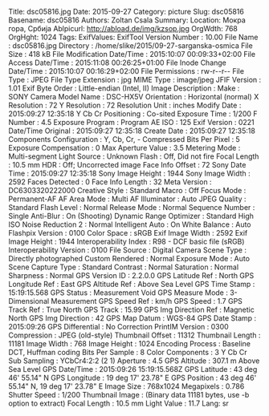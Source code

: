 Title: dsc05816.jpg
Date: 2015-09-27
Category: picture
Slug: dsc05816
Basename: dsc05816
Authors: Zoltan Csala
Summary:
Location: Мокра гора, Србија
Ablpicurl: http://abload.de/img/kzsop.jpg
OrgWdth: 768
OrgHght: 1024
Tags:
ExifValues: ExifTool Version Number : 10.00
            File Name : dsc05816.jpg
            Directory : /home/slike/2015/09-27-sarganska-osmica
            File Size : 418 kB
            File Modification Date/Time : 2015:10:07 00:09:33+02:00
            File Access Date/Time : 2015:11:08 00:26:25+01:00
            File Inode Change Date/Time : 2015:10:07 00:16:29+02:00
            File Permissions : rw-r--r--
            File Type : JPEG
            File Type Extension : jpg
            MIME Type : image/jpeg
            JFIF Version : 1.01
            Exif Byte Order : Little-endian (Intel, II)
            Image Description :
            Make : SONY
            Camera Model Name : DSC-HX5V
            Orientation : Horizontal (normal)
            X Resolution : 72
            Y Resolution : 72
            Resolution Unit : inches
            Modify Date : 2015:09:27 12:35:18
            Y Cb Cr Positioning : Co-sited
            Exposure Time : 1/200
            F Number : 4.5
            Exposure Program : Program AE
            ISO : 125
            Exif Version : 0221
            Date/Time Original : 2015:09:27 12:35:18
            Create Date : 2015:09:27 12:35:18
            Components Configuration : Y, Cb, Cr, -
            Compressed Bits Per Pixel : 5
            Exposure Compensation : 0
            Max Aperture Value : 3.5
            Metering Mode : Multi-segment
            Light Source : Unknown
            Flash : Off, Did not fire
            Focal Length : 10.5 mm
            HDR : Off; Uncorrected image
            Face Info Offset : 72
            Sony Date Time : 2015:09:27 12:35:18
            Sony Image Height : 1944
            Sony Image Width : 2592
            Faces Detected : 0
            Face Info Length : 32
            Meta Version : DC6303320222000
            Creative Style : Standard
            Macro : Off
            Focus Mode : Permanent-AF
            AF Area Mode : Multi
            AF Illuminator : Auto
            JPEG Quality : Standard
            Flash Level : Normal
            Release Mode : Normal
            Sequence Number : Single
            Anti-Blur : On (Shooting)
            Dynamic Range Optimizer : Standard
            High ISO Noise Reduction 2 : Normal
            Intelligent Auto : On
            White Balance : Auto
            Flashpix Version : 0100
            Color Space : sRGB
            Exif Image Width : 2592
            Exif Image Height : 1944
            Interoperability Index : R98 - DCF basic file (sRGB)
            Interoperability Version : 0100
            File Source : Digital Camera
            Scene Type : Directly photographed
            Custom Rendered : Normal
            Exposure Mode : Auto
            Scene Capture Type : Standard
            Contrast : Normal
            Saturation : Normal
            Sharpness : Normal
            GPS Version ID : 2.2.0.0
            GPS Latitude Ref : North
            GPS Longitude Ref : East
            GPS Altitude Ref : Above Sea Level
            GPS Time Stamp : 15:19:15.568
            GPS Status : Measurement Void
            GPS Measure Mode : 3-Dimensional Measurement
            GPS Speed Ref : km/h
            GPS Speed : 1.7
            GPS Track Ref : True North
            GPS Track : 15.99
            GPS Img Direction Ref : Magnetic North
            GPS Img Direction : 42
            GPS Map Datum : WGS-84
            GPS Date Stamp : 2015:09:26
            GPS Differential : No Correction
            PrintIM Version : 0300
            Compression : JPEG (old-style)
            Thumbnail Offset : 11312
            Thumbnail Length : 11181
            Image Width : 768
            Image Height : 1024
            Encoding Process : Baseline DCT, Huffman coding
            Bits Per Sample : 8
            Color Components : 3
            Y Cb Cr Sub Sampling : YCbCr4:2:2 (2 1)
            Aperture : 4.5
            GPS Altitude : 307.1 m Above Sea Level
            GPS Date/Time : 2015:09:26 15:19:15.568Z
            GPS Latitude : 43 deg 46' 55.14" N
            GPS Longitude : 19 deg 17' 23.78" E
            GPS Position : 43 deg 46' 55.14" N, 19 deg 17' 23.78" E
            Image Size : 768x1024
            Megapixels : 0.786
            Shutter Speed : 1/200
            Thumbnail Image : (Binary data 11181 bytes, use -b option to extract)
            Focal Length : 10.5 mm
            Light Value : 11.7
Lang: sr

